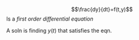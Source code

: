 $$\frac{dy}{dt}=f(t,y)$$
Is a _first order differential equation_

A soln is finding $y(t)$ that satisfies the eqn.

